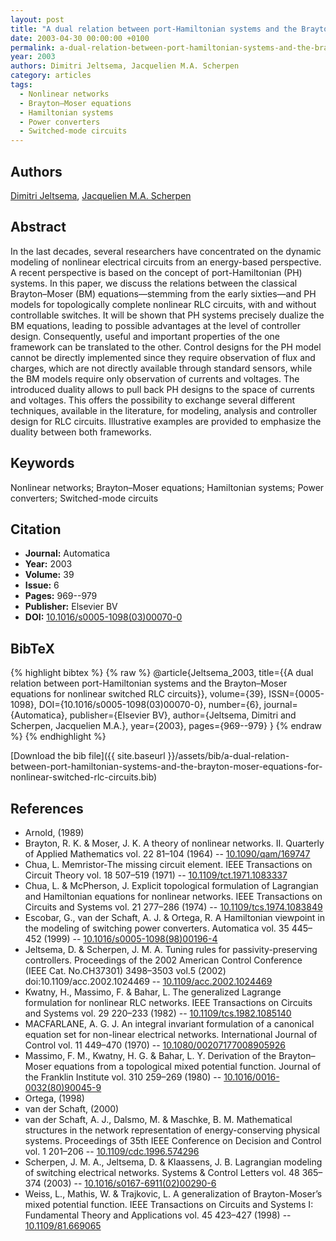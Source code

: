 ```yaml
---
layout: post
title: "A dual relation between port-Hamiltonian systems and the Brayton–Moser equations for nonlinear switched RLC circuits"
date: 2003-04-30 00:00:00 +0100
permalink: a-dual-relation-between-port-hamiltonian-systems-and-the-brayton-moser-equations-for-nonlinear-switched-rlc-circuits
year: 2003
authors: Dimitri Jeltsema, Jacquelien M.A. Scherpen
category: articles
tags:
  - Nonlinear networks
  - Brayton–Moser equations
  - Hamiltonian systems
  - Power converters
  - Switched-mode circuits
---
```

 
## Authors
[Dimitri Jeltsema](authors/dimitri-jeltsema), [Jacquelien M.A. Scherpen](authors/jacquelien-m-a-scherpen)
 
## Abstract
In the last decades, several researchers have concentrated on the dynamic modeling of nonlinear electrical circuits from an energy-based perspective. A recent perspective is based on the concept of port-Hamiltonian (PH) systems. In this paper, we discuss the relations between the classical Brayton–Moser (BM) equations—stemming from the early sixties—and PH models for topologically complete nonlinear RLC circuits, with and without controllable switches. It will be shown that PH systems precisely dualize the BM equations, leading to possible advantages at the level of controller design. Consequently, useful and important properties of the one framework can be translated to the other. Control designs for the PH model cannot be directly implemented since they require observation of flux and charges, which are not directly available through standard sensors, while the BM models require only observation of currents and voltages. The introduced duality allows to pull back PH designs to the space of currents and voltages. This offers the possibility to exchange several different techniques, available in the literature, for modeling, analysis and controller design for RLC circuits. Illustrative examples are provided to emphasize the duality between both frameworks.
 
## Keywords
Nonlinear networks; Brayton–Moser equations; Hamiltonian systems; Power converters; Switched-mode circuits
 
## Citation
- **Journal:** Automatica
- **Year:** 2003
- **Volume:** 39
- **Issue:** 6
- **Pages:** 969--979
- **Publisher:** Elsevier BV
- **DOI:** [10.1016/s0005-1098(03)00070-0](https://doi.org/10.1016/s0005-1098(03)00070-0)
 
## BibTeX
{% highlight bibtex %}
{% raw %}
@article{Jeltsema_2003,
  title={{A dual relation between port-Hamiltonian systems and the Brayton–Moser equations for nonlinear switched RLC circuits}},
  volume={39},
  ISSN={0005-1098},
  DOI={10.1016/s0005-1098(03)00070-0},
  number={6},
  journal={Automatica},
  publisher={Elsevier BV},
  author={Jeltsema, Dimitri and Scherpen, Jacquelien M.A.},
  year={2003},
  pages={969--979}
}
{% endraw %}
{% endhighlight %}
 
[Download the bib file]({{ site.baseurl }}/assets/bib/a-dual-relation-between-port-hamiltonian-systems-and-the-brayton-moser-equations-for-nonlinear-switched-rlc-circuits.bib)
 
## References
- Arnold, (1989)
- Brayton, R. K. & Moser, J. K. A theory of nonlinear networks. II. Quarterly of Applied Mathematics vol. 22 81–104 (1964) -- [10.1090/qam/169747](https://doi.org/10.1090/qam/169747)
- Chua, L. Memristor-The missing circuit element. IEEE Transactions on Circuit Theory vol. 18 507–519 (1971) -- [10.1109/tct.1971.1083337](https://doi.org/10.1109/tct.1971.1083337)
- Chua, L. & McPherson, J. Explicit topological formulation of Lagrangian and Hamiltonian equations for nonlinear networks. IEEE Transactions on Circuits and Systems vol. 21 277–286 (1974) -- [10.1109/tcs.1974.1083849](https://doi.org/10.1109/tcs.1974.1083849)
- Escobar, G., van der Schaft, A. J. & Ortega, R. A Hamiltonian viewpoint in the modeling of switching power converters. Automatica vol. 35 445–452 (1999) -- [10.1016/s0005-1098(98)00196-4](https://doi.org/10.1016/s0005-1098(98)00196-4)
- Jeltsema, D. & Scherpen, J. M. A. Tuning rules for passivity-preserving controllers. Proceedings of the 2002 American Control Conference (IEEE Cat. No.CH37301) 3498–3503 vol.5 (2002) doi:10.1109/acc.2002.1024469 -- [10.1109/acc.2002.1024469](https://doi.org/10.1109/acc.2002.1024469)
- Kwatny, H., Massimo, F. & Bahar, L. The generalized Lagrange formulation for nonlinear RLC networks. IEEE Transactions on Circuits and Systems vol. 29 220–233 (1982) -- [10.1109/tcs.1982.1085140](https://doi.org/10.1109/tcs.1982.1085140)
- MACFARLANE, A. G. J. An integral invariant formulation of a canonical equation set for non-linear electrical networks. International Journal of Control vol. 11 449–470 (1970) -- [10.1080/00207177008905926](https://doi.org/10.1080/00207177008905926)
- Massimo, F. M., Kwatny, H. G. & Bahar, L. Y. Derivation of the Brayton–Moser equations from a topological mixed potential function. Journal of the Franklin Institute vol. 310 259–269 (1980) -- [10.1016/0016-0032(80)90045-9](https://doi.org/10.1016/0016-0032(80)90045-9)
- Ortega, (1998)
- van der Schaft, (2000)
- van der Schaft, A. J., Dalsmo, M. & Maschke, B. M. Mathematical structures in the network representation of energy-conserving physical systems. Proceedings of 35th IEEE Conference on Decision and Control vol. 1 201–206 -- [10.1109/cdc.1996.574296](https://doi.org/10.1109/cdc.1996.574296)
- Scherpen, J. M. A., Jeltsema, D. & Klaassens, J. B. Lagrangian modeling of switching electrical networks. Systems &amp; Control Letters vol. 48 365–374 (2003) -- [10.1016/s0167-6911(02)00290-6](https://doi.org/10.1016/s0167-6911(02)00290-6)
- Weiss, L., Mathis, W. & Trajkovic, L. A generalization of Brayton-Moser’s mixed potential function. IEEE Transactions on Circuits and Systems I: Fundamental Theory and Applications vol. 45 423–427 (1998) -- [10.1109/81.669065](https://doi.org/10.1109/81.669065)

